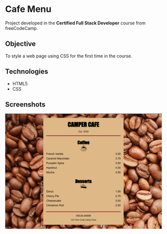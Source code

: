# Cafe Menu

Project developed in the **Certified Full Stack Developer** course from freeCodeCamp.

## Objective
To style a web page using CSS for the first time in the course.

## Technologies
- HTML5
- CSS

## Screenshots
![Project screenshot](screenshots/cafe_menu.png)